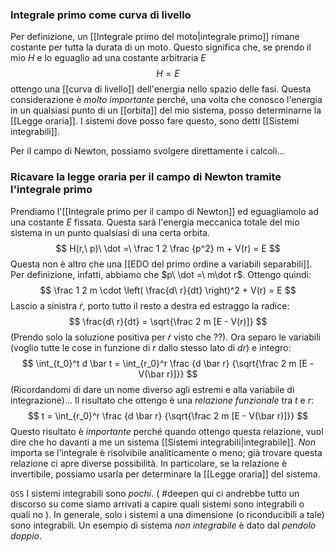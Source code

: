 ### Integrale primo come curva di livello
Per definizione, un [[Integrale primo del moto|integrale primo]] rimane costante per tutta la durata di un moto.
Questo significa che, se prendo il mio $H$ e lo eguaglio ad una costante arbitraria $E$
$$
H = E
$$
ottengo una [[curva di livello]] dell'energia nello spazio delle fasi. Questa considerazione è _molto importante_ perché, una volta che conosco l'energia in un qualsiasi punto di un [[orbita]] del mio sistema, posso determinarne la [[Legge oraria]]. I sistemi dove posso fare questo, sono detti [[Sistemi integrabili]].

Per il campo di Newton, possiamo svolgere direttamente i calcoli...
### Ricavare la legge oraria per il campo di Newton tramite l'integrale primo
Prendiamo l'[[Integrale primo per il campo di Newton]] ed eguagliamolo ad una costante $E$ fissata. Questa sarà l'energia meccanica totale del mio sistema in un punto qualsiasi di una certa orbita.
$$
H(r,\ p)\ \dot =\ \frac 1 2 \frac {p^2} m + V(r) = E
$$
Questa non è altro che una [[EDO del primo ordine a variabili separabili]]. Per definizione, infatti, abbiamo che $p\ \dot =\ m\dot r$. Ottengo quindi:
$$
\frac 1 2 m \cdot  \left( \frac{d\ r}{dt} \right)^2 + V(r) = E
$$
Lascio a sinistra $\dot r$, porto tutto il resto a destra ed estraggo la radice:
$$
\frac{d\ r}{dt} = \sqrt{\frac 2 m [E - V(r)]}
$$
(Prendo solo la soluzione positiva per $\dot r$ visto che ??).
Ora separo le variabili (voglio tutte le cose in funzione di $r$ dallo stesso lato di $dr$) e integro:
$$
\int_{t_0}^t d \bar t =
\int_{r_0}^r \frac
    {d \bar r}
    {\sqrt{\frac 2 m [E - V(\bar r)]}}
$$
(Ricordandomi di dare un nome diverso agli estremi e alla variabile di integrazione)...
Il risultato che ottengo è una _relazione funzionale_ tra $t$ e $r$:
$$
t = \int_{r_0}^r \frac
    {d \bar r}
    {\sqrt{\frac 2 m [E - V(\bar r)]}}
$$
Questo risultato è _importante_ perché quando ottengo questa relazione, vuol dire che ho davanti a me un sistema [[Sistemi integrabili|integrabile]]. _Non_ importa se l'integrale è risolvibile analiticamente o meno; già trovare questa relazione ci apre diverse possibilità. In particolare, se la relazione è invertibile, possiamo usarla per determinare la [[Legge oraria]] del sistema.

`OSS` I sistemi integrabili sono _pochi_. ( #deepen qui ci andrebbe tutto un discorso su come siamo arrivati a capire quali sistemi sono integrabili o quali no ). In generale, solo i sistemi a una dimensione (o riconducibili a tale) sono integrabili. Un esempio di sistema _non integrabile_ è dato dal _pendolo doppio_.